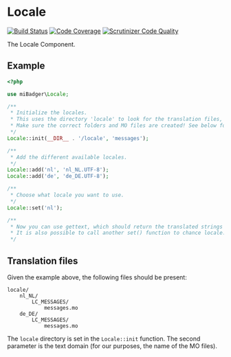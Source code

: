 # Locale

[![Build Status](https://scrutinizer-ci.com/g/miBadger/miBadger.Locale/badges/build.png?b=master)](https://scrutinizer-ci.com/g/miBadger/miBadger.Locale/build-status/master)
[![Code Coverage](https://scrutinizer-ci.com/g/miBadger/miBadger.Locale/badges/coverage.png?b=master)](https://scrutinizer-ci.com/g/miBadger/miBadger.Locale/?branch=master)
[![Scrutinizer Code Quality](https://scrutinizer-ci.com/g/miBadger/miBadger.Locale/badges/quality-score.png?b=master)](https://scrutinizer-ci.com/g/miBadger/miBadger.Locale/?branch=master)

The Locale Component.

## Example

```php
<?php

use miBadger\Locale;

/**
 * Initialize the locales.
 * This uses the directory 'locale' to look for the translation files, and the 'messages' text domain.
 * Make sure the correct folders and MO files are created! See below for more information.
 */
Locale::init(__DIR__ . '/locale', 'messages');

/**
 * Add the different available locales.
 */
Locale::add('nl', 'nl_NL.UTF-8');
Locale::add('de', 'de_DE.UTF-8');

/**
 * Choose what locale you want to use.
 */
Locale::set('nl');

/**
 * Now you can use gettext, which should return the translated strings (if present in the MO files).
 * It is also possible to call another set() function to chance locale.
 */
```


## Translation files
Given the example above, the following files should be present:
```
locale/
	nl_NL/
		LC_MESSAGES/
			messages.mo
	de_DE/
		LC_MESSAGES/
			messages.mo
```
The `locale` directory is set in the `Locale::init` function.
The second parameter is the text domain (for our purposes, the name of the MO files).
